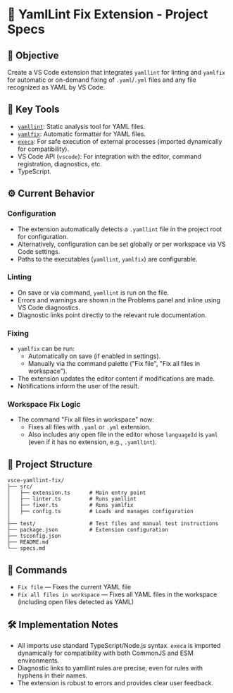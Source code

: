 # 🧩 YamlLint Fix Extension - Project Specs

## 🎯 Objective

Create a VS Code extension that integrates `yamllint` for linting and `yamlfix` for automatic or on-demand fixing of `.yaml`/`.yml` files and any file recognized as YAML by VS Code.

## 🧰 Key Tools

- [`yamllint`](https://yamllint.readthedocs.io/en/stable/): Static analysis tool for YAML files.
- [`yamlfix`](https://github.com/lyz-code/yamlfix): Automatic formatter for YAML files.
- [`execa`](https://github.com/sindresorhus/execa): For safe execution of external processes (imported dynamically for compatibility).
- VS Code API (`vscode`): For integration with the editor, command registration, diagnostics, etc.
- TypeScript.

## ⚙️ Current Behavior

### Configuration
- The extension automatically detects a `.yamllint` file in the project root for configuration.
- Alternatively, configuration can be set globally or per workspace via VS Code settings.
- Paths to the executables (`yamllint`, `yamlfix`) are configurable.

### Linting
- On save or via command, `yamllint` is run on the file.
- Errors and warnings are shown in the Problems panel and inline using VS Code diagnostics.
- Diagnostic links point directly to the relevant rule documentation.

### Fixing
- `yamlfix` can be run:
  - Automatically on save (if enabled in settings).
  - Manually via the command palette ("Fix file", "Fix all files in workspace").
- The extension updates the editor content if modifications are made.
- Notifications inform the user of the result.

### Workspace Fix Logic
- The command "Fix all files in workspace" now:
  - Fixes all files with `.yaml` or `.yml` extension.
  - Also includes any open file in the editor whose `languageId` is `yaml` (even if it has no extension, e.g., `.yamllint`).

## 📁 Project Structure

```
vsce-yamllint-fix/
├── src/
│   ├── extension.ts      # Main entry point
│   ├── linter.ts         # Runs yamllint
│   ├── fixer.ts          # Runs yamlfix
│   ├── config.ts         # Loads and manages configuration
│
├── test/                 # Test files and manual test instructions
├── package.json          # Extension configuration
├── tsconfig.json
├── README.md
└── specs.md
```

## 🧪 Commands

- `Fix file` — Fixes the current YAML file
- `Fix all files in workspace` — Fixes all YAML files in the workspace (including open files detected as YAML)

## 🛠️ Implementation Notes

- All imports use standard TypeScript/Node.js syntax. `execa` is imported dynamically for compatibility with both CommonJS and ESM environments.
- Diagnostic links to yamllint rules are precise, even for rules with hyphens in their names.
- The extension is robust to errors and provides clear user feedback.

